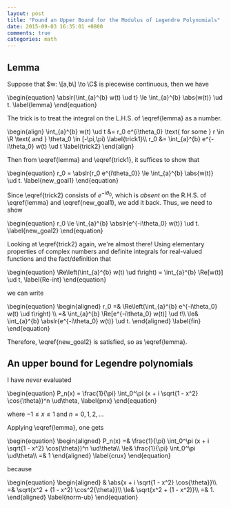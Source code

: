 ```yaml
---
layout: post
title: "Found an Upper Bound for the Modulus of Legendre Polynomials"
date: 2015-09-03 16:35:01 +0800
comments: true
categories: math
---
```


Lemma
---

Suppose that $w: \[a,b\] \to \C$ is piecewise continuous, then we have

<div class="myeqn">
\begin{equation}
\abslr{\int_{a}^{b} w(t) \ud t} \le \int_{a}^{b} \abs{w(t)} \ud t.
\label{lemma}
\end{equation}
</div>

The trick is to treat the integral on the L.H.S. of \eqref{lemma} as a
number.

<div class="myeqn">
\begin{align}
\int_{a}^{b} w(t) \ud t &= r_0 e^{i\theta_0} \text{ for some } r \in
\R \text{ and } \theta_0 \in [-\pi,\pi)
\label{trick1}\\
r_0 &= \int_{a}^{b} e^{-i\theta_0} w(t) \ud t
\label{trick2}
\end{align}
</div>

Then from \eqref{lemma} and \eqref{trick1}, it suffices to show that

<div class="myeqn">
\begin{equation}
r_0 = \abslr{r_0 e^{i\theta_0}} \le \int_{a}^{b} \abs{w(t)} \ud t.
\label{new_goal1}
\end{equation}
</div>

Since \eqref{trick2} consists of $e^{-i\theta_0}$, which is *absent*
on the R.H.S. of \eqref{lemma} and \eqref{new_goal1}, we add it back.
Thus, we need to show

<div class="myeqn">
\begin{equation}
r_0 \le \int_{a}^{b} \abslr{e^{-i\theta_0} w(t)} \ud t.
\label{new_goal2}
\end{equation}
</div>

Looking at \eqref{trick2} again, we're almost there!  Using elementary
properties of complex numbers and definite integrals for real-valued
functions and the fact/definition that

<div class="myeqn">
\begin{equation}
\Re\left(\int_{a}^{b} w(t) \ud t\right) = \int_{a}^{b} \Re[w(t)] \ud
t,
\label{Re-int}
\end{equation}
</div>

we can write

<div class="myeqn">
\begin{equation}
\begin{aligned}
r_0 =& \Re\left(\int_{a}^{b} e^{-i\theta_0} w(t) \ud t\right) \\
=& \int_{a}^{b} \Re[e^{-i\theta_0} w(t)] \ud t\\
\le& \int_{a}^{b} \abslr{e^{-i\theta_0} w(t)} \ud t.
\end{aligned}
\label{fin}
\end{equation}
</div>

Therefore, \eqref{new_goal2} is satisfied, so as \eqref{lemma}.

An upper bound for Legendre polynomials
---

I have *never* evaluated

<div class="myeqn">
\begin{equation}
P_n(x) = \frac{1}{\pi} \int_0^\pi (x + i \sqrt{1 - x^2}
\cos{\theta})^n \ud\theta,
\label{pnx}
\end{equation}
</div>

where $-1 \le x \le 1$ and $n = 0,1,2,\dots$

Applying \eqref{lemma}, one gets

<div class="myeqn">
\begin{equation}
\begin{aligned}
P_n(x) =& \frac{1}{\pi} \int_0^\pi (x + i \sqrt{1 - x^2}
\cos{\theta})^n \ud\theta\\
\le& \frac{1}{\pi} \int_0^\pi \ud\theta\\
=& 1
\end{aligned}
\label{crux}
\end{equation}
</div>

because

<div class="myeqn">
\begin{equation}
\begin{aligned}
& \abs{x + i \sqrt{1 - x^2} \cos{\theta}}\\
=& \sqrt{x^2 + (1 - x^2) \cos^2{\theta}}\\
\le& \sqrt{x^2 + (1 - x^2)}\\
=& 1.
\end{aligned}
\label{norm-ub}
\end{equation}
</div>
